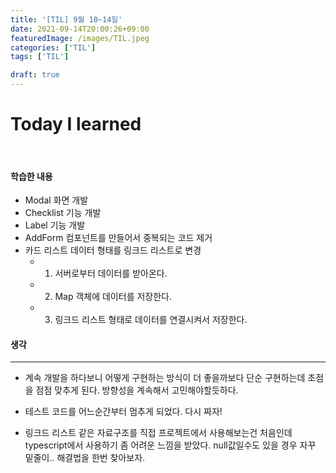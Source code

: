 ```yaml
---
title: '[TIL] 9월 10~14일'
date: 2021-09-14T20:00:26+09:00
featuredImage: /images/TIL.jpeg
categories: ['TIL']
tags: ['TIL']

draft: true
---
```


# Today I learned

<br>

<!--more-->

#### 학습한 내용

- Modal 화면 개발
- Checklist 기능 개발
- Label 기능 개발
- AddForm 컴포넌트를 만들어서 중복되는 코드 제거
- 카드 리스트 데이터 형태를 링크드 리스트로 변경
  - 1. 서버로부터 데이터를 받아온다.
  - 2. Map 객체에 데이터를 저장한다.
  - 3. 링크드 리스트 형태로 데이터를 연결시켜서 저장한다.

#### 생각

---

- 계속 개발을 하다보니 어떻게 구현하는 방식이 더 좋을까보다 단순 구현하는데 초점을 점점 맞추게 된다. 방향성을 계속해서 고민해야할듯하다.

- 테스트 코드를 어느순간부터 멈추게 되었다. 다시 짜자!
- 링크드 리스트 같은 자료구조를 직접 프로젝트에서 사용해보는건 처음인데 typescript에서 사용하기 좀 어려운 느낌을 받았다. null값일수도 있을 경우 자꾸 밑줄이.. 해결법을 한번 찾아보자.
